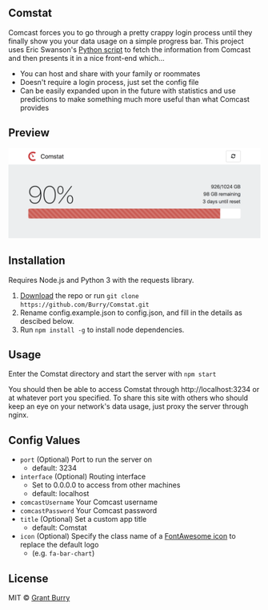 Comstat
-------
Comcast forces you to go through a pretty crappy login process until they finally show you your data usage on a simple progress bar. This project uses Eric Swanson's [Python script](https://github.com/lachesis/comcast) to fetch the information from Comcast and then presents it in a nice front-end which...

  - You can host and share with your family or roommates
  - Doesn't require a login process, just set the config file
  - Can be easily expanded upon in the future with statistics and use predictions to make something much more useful than what Comcast provides

Preview
-------
![Screenshot](Screenshot.png?raw=true)

Installation
-------
Requires Node.js and Python 3 with the requests library.
1. [Download](https://github.com/Burry/Comstat/archive/master.zip) the repo or run `git clone https://github.com/Burry/Comstat.git`
2. Rename config.example.json to config.json, and fill in the details as descibed below.
3. Run `npm install -g` to install node dependencies.

Usage
-------
Enter the Comstat directory and start the server with `npm start`

You should then be able to access Comstat through http://localhost:3234 or at whatever port you specified. To share this site with others who should keep an eye on your network's data usage, just proxy the server through nginx.

Config Values
-------
- `port` (Optional) Port to run the server on
    - default: 3234
- `interface` (Optional) Routing interface
    - Set to 0.0.0.0 to access from other machines
    - default: localhost
- `comcastUsername` Your Comcast username
- `comcastPassword` Your Comcast password
- `title` (Optional) Set a custom app title
    - default: Comstat
- `icon` (Optional) Specify the class name of a [FontAwesome icon](http://fontawesome.io/icons/) to replace the default logo
    - (e.g. `fa-bar-chart`)

License
-------
MIT © [Grant Burry](https://grantburry.com)

